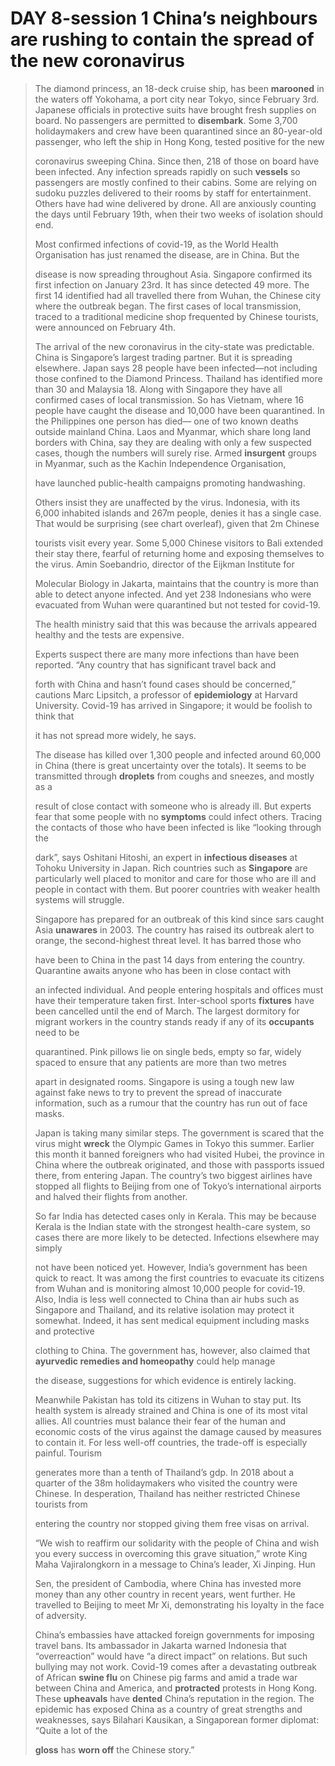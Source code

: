 # DAY 8-session 1 China’s neighbours are rushing to contain the spread of the new coronavirus
> The diamond princess, an 18-deck cruise ship, has been **marooned** in the waters off Yokohama, a port city near Tokyo, since February 3rd. Japanese officials in protective suits have brought fresh supplies on board. No passengers are permitted to **disembark**. Some 3,700 holidaymakers and crew have been quarantined since an 80-year-old passenger, who left the ship in Hong Kong, tested positive for the new
 > 
> coronavirus sweeping China. Since then, 218 of those on board have been infected. Any infection spreads rapidly on such **vessels** so passengers are mostly confined to their cabins. Some are relying on sudoku puzzles delivered to their rooms by staff for entertainment. Others have had wine delivered by drone. All are anxiously counting the days until February 19th, when their two weeks of isolation should end.
 > 
> Most confirmed infections of covid-19, as the World Health Organisation has just renamed the disease, are in China. But the
 > 
> disease is now spreading throughout Asia. Singapore confirmed its first infection on January 23rd. It has since detected 49 more. The first 14 identified had all travelled there from Wuhan, the Chinese city where the outbreak began. The first cases of local transmission, traced to a traditional medicine shop frequented by Chinese tourists, were announced on February 4th.
 > 
> The arrival of the new coronavirus in the city-state was predictable. China is Singapore’s largest trading partner. But it is spreading elsewhere. Japan says 28 people have been infected—not including those confined to the Diamond Princess. Thailand has identified more than 30 and Malaysia 18. Along with Singapore they have all confirmed cases of local transmission. So has Vietnam, where 16 people have caught the disease and 10,000 have been quarantined. In the Philippines one person has died— one of two known deaths outside mainland China. Laos and Myanmar, which share long land borders with China, say they are dealing with only a few suspected cases, though the numbers will surely rise. Armed **insurgent** groups in Myanmar, such as the Kachin Independence Organisation,
 > 
> have launched public-health campaigns promoting handwashing.
 > 
> Others insist they are unaffected by the virus. Indonesia, with its 6,000 inhabited islands and 267m people, denies it has a single case. That would be surprising (see chart overleaf), given that 2m Chinese
 > 
> tourists visit every year. Some 5,000 Chinese visitors to Bali extended their stay there, fearful of returning home and exposing themselves to the virus. Amin Soebandrio, director of the Eijkman Institute for
 > 
> Molecular Biology in Jakarta, maintains that the country is more than able to detect anyone infected. And yet 238 Indonesians who were evacuated from Wuhan were quarantined but not tested for covid-19.
 > 
> The health ministry said that this was because the arrivals appeared healthy and the tests are expensive.
 > 
> Experts suspect there are many more infections than have been reported. “Any country that has significant travel back and
 > 
> forth with China and hasn’t found cases should be concerned,” cautions Marc Lipsitch, a professor of **epidemiology** at Harvard University. Covid-19 has arrived in Singapore; it would be foolish to think that
 > 
> it has not spread more widely, he says.
 > 
> The disease has killed over 1,300 people and infected around 60,000 in China (there is great uncertainty over the totals). It seems to be transmitted through **droplets** from coughs and sneezes, and mostly as a
 > 
> result of close contact with someone who is already ill. But experts fear that some people with no **symptoms** could infect others. Tracing the contacts of those who have been infected is like “looking through the
 > 
> dark”, says Oshitani Hitoshi, an expert in **infectious diseases** at Tohoku University in Japan. Rich countries such as **Singapore** are particularly well placed to monitor and care for those who are ill and people in contact with them. But poorer countries with weaker health systems will struggle.
 > 
> Singapore has prepared for an outbreak of this kind since sars caught Asia **unawares** in 2003. The country has raised its outbreak alert to orange, the second-highest threat level. It has barred those who
 > 
> have been to China in the past 14 days from entering the country. Quarantine awaits anyone who has been in close contact with
 > 
> an infected individual. And people entering hospitals and offices must have their temperature taken first. Inter-school sports **fixtures** have been cancelled until the end of March. The largest dormitory for migrant workers in the country stands ready if any of its **occupants** need to be
 > 
> quarantined. Pink pillows lie on single beds, empty so far, widely spaced to ensure that any patients are more than two metres
 > 
> apart in designated rooms. Singapore is using a tough new law against fake news to try to prevent the spread of inaccurate information, such as a rumour that the country has run out of face masks.
 > 
> Japan is taking many similar steps. The government is scared that the virus might **wreck** the Olympic Games in Tokyo this summer. Earlier this month it banned foreigners who had visited Hubei, the province in China where the outbreak originated, and those with passports issued there, from entering Japan. The country’s two biggest airlines have stopped all flights to Beijing from one of Tokyo’s international airports and halved their flights from another.
 > 
> So far India has detected cases only in Kerala. This may be because Kerala is the Indian state with the strongest health-care system, so cases there are more likely to be detected. Infections elsewhere may simply
 > 
> not have been noticed yet. However, India’s government has been quick to react. It was among the first countries to evacuate its citizens from Wuhan and is monitoring almost 10,000 people for covid-19. Also, India is less well connected to China than air hubs such as Singapore and Thailand, and its relative isolation may protect it somewhat. Indeed, it has sent medical equipment including masks and protective
 > 
> clothing to China. The government has, however, also claimed that **ayurvedic remedies and homeopathy** could help manage
 > 
> the disease, suggestions for which evidence is entirely lacking.
 > 
> Meanwhile Pakistan has told its citizens in Wuhan to stay put. Its health system is already strained and China is one of its most vital allies. All countries must balance their fear of the human and economic costs of the virus against the damage caused by measures to contain it. For less well-off countries, the trade-off is especially painful. Tourism
 > 
> generates more than a tenth of Thailand’s gdp. In 2018 about a quarter of the 38m holidaymakers who visited the country were Chinese. In desperation, Thailand has neither restricted Chinese tourists from
 > 
> entering the country nor stopped giving them free visas on arrival.
 > 
> “We wish to reaffirm our solidarity with the people of China and wish you every success in overcoming this grave situation,” wrote King Maha Vajiralongkorn in a message to China’s leader, Xi Jinping. Hun
 > 
> Sen, the president of Cambodia, where China has invested more money than any other country in recent years, went further. He travelled to Beijing to meet Mr Xi, demonstrating his loyalty in the face of adversity.
 > 
> China’s embassies have attacked foreign governments for imposing travel bans. Its ambassador in Jakarta warned Indonesia that “overreaction” would have “a direct impact” on relations. But such bullying may not work. Covid-19 comes after a devastating outbreak of African **swine flu** on Chinese pig farms and amid a trade war between China and America, and **protracted** protests in Hong Kong. These **upheavals** have **dented** China’s reputation in the region. The epidemic has exposed China as a country of great strengths and weaknesses, says Bilahari Kausikan, a Singaporean former diplomat: “Quite a lot of the
 > 
> **gloss** has **worn off** the Chinese story.”
 > 

